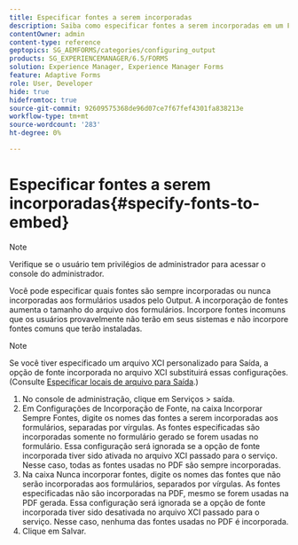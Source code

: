 ```yaml
---
title: Especificar fontes a serem incorporadas
description: Saiba como especificar fontes a serem incorporadas em um Formulário adaptável. Você pode especificar quais fontes são incorporadas ou nunca incorporadas aos formulários gerados pelo serviço Forms.
contentOwner: admin
content-type: reference
geptopics: SG_AEMFORMS/categories/configuring_output
products: SG_EXPERIENCEMANAGER/6.5/FORMS
solution: Experience Manager, Experience Manager Forms
feature: Adaptive Forms
role: User, Developer
hide: true
hidefromtoc: true
source-git-commit: 92609575368de96d07ce7f67fef4301fa838213e
workflow-type: tm+mt
source-wordcount: '283'
ht-degree: 0%

---
```


# Especificar fontes a serem incorporadas{#specify-fonts-to-embed}

>[!NOTE]
> 
> Verifique se o usuário tem privilégios de administrador para acessar o console do administrador.

Você pode especificar quais fontes são sempre incorporadas ou nunca incorporadas aos formulários usados pelo Output. A incorporação de fontes aumenta o tamanho do arquivo dos formulários. Incorpore fontes incomuns que os usuários provavelmente não terão em seus sistemas e não incorpore fontes comuns que terão instaladas.

>[!NOTE]
>
>Se você tiver especificado um arquivo XCI personalizado para Saída, a opção de fonte incorporada no arquivo XCI substituirá essas configurações. (Consulte [Especificar locais de arquivo para Saída](/help/forms/using/admin-help/specify-file-locations-output.md#specify-file-locations-for-output).)

1. No console de administração, clique em Serviços > saída.
1. Em Configurações de Incorporação de Fonte, na caixa Incorporar Sempre Fontes, digite os nomes das fontes a serem incorporadas aos formulários, separadas por vírgulas. As fontes especificadas são incorporadas somente no formulário gerado se forem usadas no formulário. Essa configuração será ignorada se a opção de fonte incorporada tiver sido ativada no arquivo XCI passado para o serviço. Nesse caso, todas as fontes usadas no PDF são sempre incorporadas.
1. Na caixa Nunca incorporar fontes, digite os nomes das fontes que não serão incorporadas aos formulários, separados por vírgulas. As fontes especificadas não são incorporadas na PDF, mesmo se forem usadas na PDF gerada. Essa configuração será ignorada se a opção de fonte incorporada tiver sido desativada no arquivo XCI passado para o serviço. Nesse caso, nenhuma das fontes usadas no PDF é incorporada.
1. Clique em Salvar.
